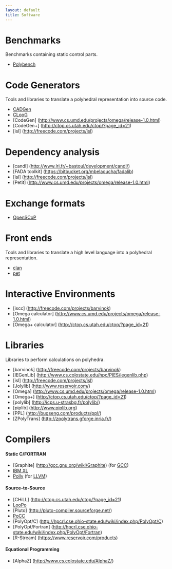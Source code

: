 ```yaml
---
layout: default
title: Software
---
```


Benchmarks
==========

Benchmarks containing static control parts.

 * [Polybench](http://www.cse.ohio-state.edu/~pouchet/software/polybench/)

Code Generators
==============

Tools and libraries to translate a polyhedral representation into source code.

 * [CADGen](https://www.infosun.fim.uni-passau.de/trac/LooPo/wiki/CADGen)
 * [CLooG](http://www.cloog.org)
 * [CodeGen] (http://www.cs.umd.edu/projects/omega/release-1.0.html)
 * [CodeGen+] (http://ctop.cs.utah.edu/ctop/?page_id=21)
 * [isl] (http://freecode.com/projects/isl)

Dependency analysis
===================

 * [candl] (http://www.lri.fr/~bastoul/development/candl/)
 * [FADA toolkit] (https://bitbucket.org/mbelaoucha/fadalib)
 * [isl] (http://freecode.com/projects/isl)
 * [Petit] (http://www.cs.umd.edu/projects/omega/release-1.0.html)

Exchange formats
===================

 * [OpenSCoP](http://www.lri.fr/~bastoul/development/openscop/index.html)

Front ends
==========

Tools and libraries to translate a high level language into a polyhedral representation.

 * [clan](http://www.lri.fr/~bastoul/development/clan/index.html)
 * [pet](http://freecode.com/projects/libpet)

Interactive Environments
========================

 * [iscc] (http://freecode.com/projects/barvinok)
 * [Omega calculator] (http://www.cs.umd.edu/projects/omega/release-1.0.html)
 * [Omega+ calculator] (http://ctop.cs.utah.edu/ctop/?page_id=21)

Libraries
=========

Libraries to perform calculations on polyhedra.

 * [barvinok] (http://freecode.com/projects/barvinok)
 * [IEGenLib] (http://www.cs.colostate.edu/hpc/PIES/iegenlib.php)
 * [isl] (http://freecode.com/projects/isl)
 * [Jolylib] (http://www.reservoir.com/)
 * [Omega] (http://www.cs.umd.edu/projects/omega/release-1.0.html)
 * [Omega+] (http://ctop.cs.utah.edu/ctop/?page_id=21)
 * [polylib] (http://icps.u-strasbg.fr/polylib/)
 * [piplib] (http://www.piplib.org)
 * [PPL] (http://bugseng.com/products/ppl/)
 * [ZPolyTrans] (http://zpolytrans.gforge.inria.fr/)

Compilers
=========

#### Static C/FORTRAN

 * [Graphite] (http://gcc.gnu.org/wiki/Graphite) (for [GCC](http://www.gcc.org))
 * [IBM XL](http://www.ibm.com/software/awdtools/xlcpp/)
 * [Polly](http://polly.llvm.org) (for [LLVM](http://www.llvm.org))


#### Source-to-Source

 * [CHiLL] (http://ctop.cs.utah.edu/ctop/?page_id=21)
 * [LooPo](https://www.infosun.fim.uni-passau.de/trac/LooPo)
 * [Pluto] (http://pluto-compiler.sourceforge.net/)
 * [PoCC](http://www.cse.ohio-state.edu/~pouchet/software/pocc/pocc.html)
 * [PolyOpt/C] (http://hpcrl.cse.ohio-state.edu/wiki/index.php/PolyOpt/C)
 * [PolyOpt/Fortran] (http://hpcrl.cse.ohio-state.edu/wiki/index.php/PolyOpt/Fortran)
 * [R-Stream] (https://www.reservoir.com/products)

#### Equational Programming

 * [AlphaZ] (http://www.cs.colostate.edu/AlphaZ/)
